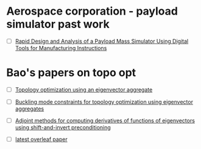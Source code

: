 # Aerospace corporation - payload simulator past work
- [ ] [Rapid Design and Analysis of a Payload Mass Simulator Using Digital Tools for Manufacturing Instructions](https://arc.aiaa.org/doi/abs/10.2514/6.2025-0437)

# Bao's papers on topo opt

- [ ] [Topology optimization using an eigenvector aggregate](https://link.springer.com/article/10.1007/s00158-023-03674-x)
- [ ] [Buckling mode constraints for topology optimization using eigenvector aggregates](https://www.sciencedirect.com/science/article/pii/S0045782524004018)
- [ ] [Adjoint methods for computing derivatives of functions of eigenvectors using shift-and-invert preconditioning](https://link.springer.com/article/10.1007/s00158-024-03940-6)
- [ ] [latest overleaf paper](https://www.overleaf.com/project/65ef6f5393f169aa74eaa654)

